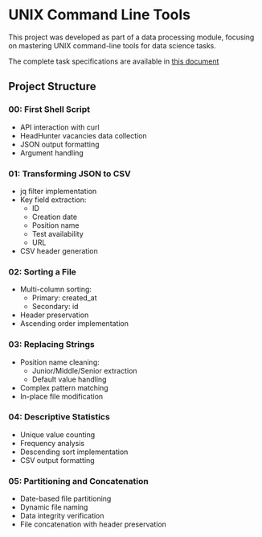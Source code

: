# UNIX Command Line Tools  

This project was developed as part of a data processing module, focusing on mastering UNIX command-line tools for data science tasks.  

The complete task specifications are available in [this document](README-full.md)  

## Project Structure  

### 00: First Shell Script  
- API interaction with curl  
- HeadHunter vacancies data collection  
- JSON output formatting  
- Argument handling  

### 01: Transforming JSON to CSV  
- jq filter implementation  
- Key field extraction:  
  - ID  
  - Creation date  
  - Position name  
  - Test availability  
  - URL  
- CSV header generation  

### 02: Sorting a File  
- Multi-column sorting:  
  - Primary: created_at  
  - Secondary: id  
- Header preservation  
- Ascending order implementation  

### 03: Replacing Strings  
- Position name cleaning:  
  - Junior/Middle/Senior extraction  
  - Default value handling  
- Complex pattern matching  
- In-place file modification  

### 04: Descriptive Statistics  
- Unique value counting  
- Frequency analysis  
- Descending sort implementation  
- CSV output formatting  

### 05: Partitioning and Concatenation  
- Date-based file partitioning  
- Dynamic file naming  
- Data integrity verification  
- File concatenation with header preservation  
